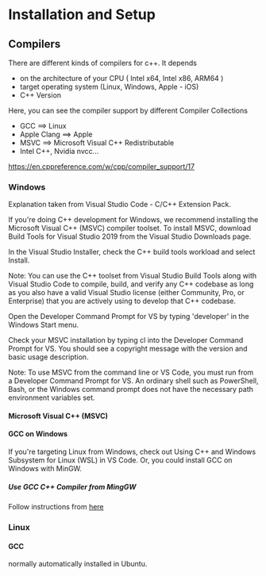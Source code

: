# Installation and Setup
## Compilers
There are different kinds of compilers for c++.
It depends
- on the architecture of your CPU ( Intel x64, Intel x86, ARM64 )
- target operating system (Linux, Windows, Apple - iOS)
- C++ Version 

Here, you can see the compiler support by different Compiler Collections 
- GCC ==> Linux
- Apple Clang ==> Apple
- MSVC ==> Microsoft Visual C++ Redistributable
-  Intel C++, Nvidia nvcc... 

https://en.cppreference.com/w/cpp/compiler_support/17


### Windows 
Explanation taken from Visual Studio Code - C/C++ Extension Pack.


If you're doing C++ development for Windows, we recommend installing the Microsoft Visual C++ (MSVC) compiler toolset. 
To install MSVC, download Build Tools for Visual Studio 2019 from the Visual Studio Downloads page.

In the Visual Studio Installer, check the C++ build tools workload and select Install.

Note: You can use the C++ toolset from Visual Studio Build Tools along with Visual Studio Code to compile, build, and verify any C++ codebase as long as you also have a valid Visual Studio license (either Community, Pro, or Enterprise) that you are actively using to develop that C++ codebase.

Open the Developer Command Prompt for VS by typing 'developer' in the Windows Start menu.

Check your MSVC installation by typing cl into the Developer Command Prompt for VS. You should see a copyright message with the version and basic usage description.

Note: To use MSVC from the command line or VS Code, you must run from a Developer Command Prompt for VS. An ordinary shell such as PowerShell, Bash, or the Windows command prompt does not have the necessary path environment variables set.

#### Microsoft Visual C++ (MSVC)

#### GCC on Windows
If you're targeting Linux from Windows, check out Using C++ and Windows Subsystem for Linux (WSL) in VS Code. Or, you could install GCC on Windows with MinGW.

##### Use GCC C++ Compiler from MingGW
Follow instructions from [here](https://vscode.dev/github/microsoft/vscode-docs/blob/main/docs/cpp/config-mingw.md)

### Linux

#### GCC
normally automatically installed in Ubuntu.